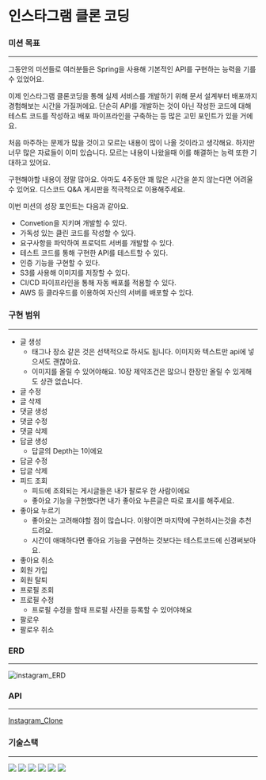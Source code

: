 # 인스타그램 클론 코딩 

### 미션 목표

---

그동안의 미션들로 여러분들은 Spring을 사용해 기본적인 API를 구현하는 능력을 기를 수 있었어요.

이제 인스타그램 클론코딩을 통해 실제 서비스를 개발하기 위해 문서 설계부터 배포까지 경험해보는 시간을 가질꺼에요. 단순히 API를 개발하는 것이 아닌 작성한 코드에 대해 테스트 코드를 작성하고 배포 파이프라인을 구축하는 등 많은 고민 포인트가 있을 거에요.

처음 마주하는 문제가 많을 것이고 모르는 내용이 많이 나올 것이라고 생각해요. 하지만 너무 많은 자료들이 이미 있습니다. 모르는 내용이 나왔을때 이를 해결하는 능력 또한 기대하고 있어요.

구현해야할 내용이 정말 많아요. 아마도 4주동안 꽤 많은 시간을 쏟지 않는다면 어려울 수 있어요. 디스코드 Q&A 게시판을 적극적으로 이용해주세요.

이번 미션의 성장 포인트는 다음과 같아요.

- Convetion을 지키며 개발할 수 있다.
- 가독성 있는 클린 코드를 작성할 수 있다.
- 요구사항을 파악하여 프로덕트 서버를 개발할 수 있다.
- 테스트 코드를 통해 구현한 API를 테스트할 수 있다.
- 인증 기능을 구현할 수 있다.
- S3를 사용해 이미지를 저장할 수 있다.
- CI/CD 파이프라인을 통해 자동 배포를 적용할 수 있다.
- AWS 등 클라우드를 이용하여 자신의 서버를 배포할 수 있다.

### 구현 범위

---

- 글 생성
    - 태그나 장소 같은 것은 선택적으로 하셔도 됩니다. 이미지와 텍스트만 api에 넣으셔도 괜찮아요.
    - 이미지를 올릴 수 있어야해요. 10장 제약조건은 많으니 한장만 올릴 수 있게해도 상관 없습니다.
- 글 수정
- 글 삭제
- 댓글 생성
- 댓글 수정
- 댓글 삭제
- 답글 생성
    - 답글의 Depth는 1이에요
- 답글 수정
- 답글 삭제
- 피드 조회
    - 피드에 조회되는 게시글들은 내가 팔로우 한 사람이에요
    - 좋아요 기능을 구현했다면 내가 좋아요 누른글은 따로 표시를 해주세요.
- 좋아요 누르기
    - 좋아요는 고려해야할 점이 많습니다. 이왕이면 마지막에 구현하시는것을 추천드려요.
    - 시간이 애매하다면 좋아요 기능을 구현하는 것보다는 테스트코드에 신경써보아요.
- 좋아요 취소
- 회원 가입
- 회원 탈퇴
- 프로필 조회
- 프로필 수정
    - 프로필 수정을 할때 프로필 사진을 등록할 수 있어야해요
- 팔로우
- 팔로우 취소

### ERD

---

![instagram_ERD](https://github.com/TaetaetaE01/Instagram_Clone/assets/68328998/89d69d1a-2152-4309-b0bb-bf093ae0b140)


### API

---

[Instagram_Clone](https://documenter.getpostman.com/view/18378325/2s9Yytgg46)


### 기술스택

---
<img src="https://img.shields.io/badge/springboot-6DB33F?style=for-the-badge&logo=springboot&logoColor=white">
<img src="https://img.shields.io/badge/spring security-6DB33F?style=for-the-badge&logo=springsecurity&logoColor=white">
<img src="https://img.shields.io/badge/spring data jpa-6DB33F?style=for-the-badge&logo=spring&logoColor=white">
<img src="https://img.shields.io/badge/mysql 8.0-4479A1?style=for-the-badge&logo=mysql&logoColor=white">
<img src="https://img.shields.io/badge/amazon aws-232F3E?style=for-the-badge&logo=amazonaws&logoColor=white">
<img src="https://img.shields.io/badge/Amazon S3-E15343?style=for-the-badge&logo=Amazon S3&logoColor=white"/>


